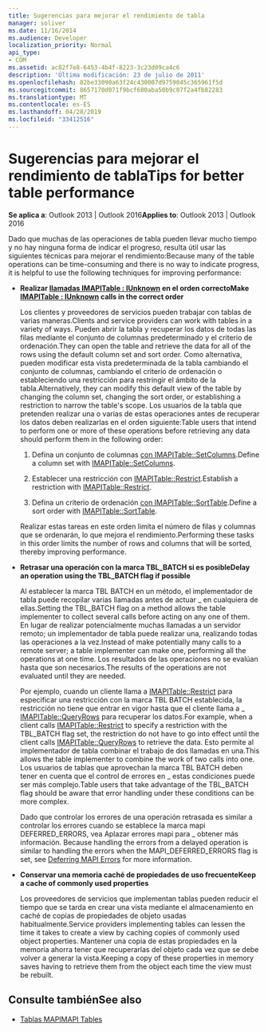 ```yaml
---
title: Sugerencias para mejorar el rendimiento de tabla
manager: soliver
ms.date: 11/16/2014
ms.audience: Developer
localization_priority: Normal
api_type:
- COM
ms.assetid: ac82f7e8-6453-4b4f-8223-3c23d09ca4c6
description: 'Última modificación: 23 de julio de 2011'
ms.openlocfilehash: 82be33090a63f24c430007d9759045c365961f5d
ms.sourcegitcommit: 8657170d071f9bcf680aba50b9c07f2a4fb82283
ms.translationtype: MT
ms.contentlocale: es-ES
ms.lasthandoff: 04/28/2019
ms.locfileid: "33412516"
---
```

# <a name="tips-for-better-table-performance"></a><span data-ttu-id="e2a74-103">Sugerencias para mejorar el rendimiento de tabla</span><span class="sxs-lookup"><span data-stu-id="e2a74-103">Tips for better table performance</span></span>
  
<span data-ttu-id="e2a74-104">**Se aplica a**: Outlook 2013 | Outlook 2016</span><span class="sxs-lookup"><span data-stu-id="e2a74-104">**Applies to**: Outlook 2013 | Outlook 2016</span></span> 
  
<span data-ttu-id="e2a74-105">Dado que muchas de las operaciones de tabla pueden llevar mucho tiempo y no hay ninguna forma de indicar el progreso, resulta útil usar las siguientes técnicas para mejorar el rendimiento:</span><span class="sxs-lookup"><span data-stu-id="e2a74-105">Because many of the table operations can be time-consuming and there is no way to indicate progress, it is helpful to use the following techniques for improving performance:</span></span>
  
- <span data-ttu-id="e2a74-106">**Realizar [llamadas IMAPITable : IUnknown](imapitableiunknown.md) en el orden correcto**</span><span class="sxs-lookup"><span data-stu-id="e2a74-106">**Make [IMAPITable : IUnknown](imapitableiunknown.md) calls in the correct order**</span></span>
    
   <span data-ttu-id="e2a74-107">Los clientes y proveedores de servicios pueden trabajar con tablas de varias maneras.</span><span class="sxs-lookup"><span data-stu-id="e2a74-107">Clients and service providers can work with tables in a variety of ways.</span></span> <span data-ttu-id="e2a74-108">Pueden abrir la tabla y recuperar los datos de todas las filas mediante el conjunto de columnas predeterminado y el criterio de ordenación.</span><span class="sxs-lookup"><span data-stu-id="e2a74-108">They can open the table and retrieve the data for all of the rows using the default column set and sort order.</span></span> <span data-ttu-id="e2a74-109">Como alternativa, pueden modificar esta vista predeterminada de la tabla cambiando el conjunto de columnas, cambiando el criterio de ordenación o estableciendo una restricción para restringir el ámbito de la tabla.</span><span class="sxs-lookup"><span data-stu-id="e2a74-109">Alternatively, they can modify this default view of the table by changing the column set, changing the sort order, or establishing a restriction to narrow the table's scope.</span></span> <span data-ttu-id="e2a74-110">Los usuarios de la tabla que pretenden realizar una o varias de estas operaciones antes de recuperar los datos deben realizarlas en el orden siguiente:</span><span class="sxs-lookup"><span data-stu-id="e2a74-110">Table users that intend to perform one or more of these operations before retrieving any data should perform them in the following order:</span></span>
    
    1. <span data-ttu-id="e2a74-111">Defina un conjunto de columnas [con IMAPITable::SetColumns](imapitable-setcolumns.md).</span><span class="sxs-lookup"><span data-stu-id="e2a74-111">Define a column set with [IMAPITable::SetColumns](imapitable-setcolumns.md).</span></span>
        
    2. <span data-ttu-id="e2a74-112">Establecer una restricción con [IMAPITable::Restrict](imapitable-restrict.md).</span><span class="sxs-lookup"><span data-stu-id="e2a74-112">Establish a restriction with [IMAPITable::Restrict](imapitable-restrict.md).</span></span>
        
    3. <span data-ttu-id="e2a74-113">Defina un criterio de ordenación [con IMAPITable::SortTable](imapitable-sorttable.md).</span><span class="sxs-lookup"><span data-stu-id="e2a74-113">Define a sort order with [IMAPITable::SortTable](imapitable-sorttable.md).</span></span>
    
    <span data-ttu-id="e2a74-114">Realizar estas tareas en este orden limita el número de filas y columnas que se ordenarán, lo que mejora el rendimiento.</span><span class="sxs-lookup"><span data-stu-id="e2a74-114">Performing these tasks in this order limits the number of rows and columns that will be sorted, thereby improving performance.</span></span>
    
- <span data-ttu-id="e2a74-115">**Retrasar una operación con la marca TBL_BATCH si es posible**</span><span class="sxs-lookup"><span data-stu-id="e2a74-115">**Delay an operation using the TBL_BATCH flag if possible**</span></span>
    
    <span data-ttu-id="e2a74-116">Al establecer la marca TBL BATCH en un método, el implementador de tabla puede recopilar varias llamadas antes de actuar \_ en cualquiera de ellas.</span><span class="sxs-lookup"><span data-stu-id="e2a74-116">Setting the TBL\_BATCH flag on a method allows the table implementer to collect several calls before acting on any one of them.</span></span> <span data-ttu-id="e2a74-117">En lugar de realizar potencialmente muchas llamadas a un servidor remoto; un implementador de tabla puede realizar una, realizando todas las operaciones a la vez.</span><span class="sxs-lookup"><span data-stu-id="e2a74-117">Instead of make potentially many calls to a remote server; a table implementer can make one, performing all the operations at one time.</span></span> <span data-ttu-id="e2a74-118">Los resultados de las operaciones no se evalúan hasta que son necesarios.</span><span class="sxs-lookup"><span data-stu-id="e2a74-118">The results of the operations are not evaluated until they are needed.</span></span> 
    
    <span data-ttu-id="e2a74-119">Por ejemplo, cuando un cliente llama a [IMAPITable::Restrict](imapitable-restrict.md) para especificar una restricción con la marca TBL BATCH establecida, la restricción no tiene que entrar en vigor hasta que el cliente llama a \_ [IMAPITable::QueryRows](imapitable-queryrows.md) para recuperar los datos.</span><span class="sxs-lookup"><span data-stu-id="e2a74-119">For example, when a client calls [IMAPITable::Restrict](imapitable-restrict.md) to specify a restriction with the TBL\_BATCH flag set, the restriction do not have to go into effect until the client calls [IMAPITable::QueryRows](imapitable-queryrows.md) to retrieve the data.</span></span> <span data-ttu-id="e2a74-120">Esto permite al implementador de tabla combinar el trabajo de dos llamadas en una.</span><span class="sxs-lookup"><span data-stu-id="e2a74-120">This allows the table implementer to combine the work of two calls into one.</span></span> <span data-ttu-id="e2a74-121">Los usuarios de tablas que aprovechan la marca TBL BATCH deben tener en cuenta que el control de errores en \_ estas condiciones puede ser más complejo.</span><span class="sxs-lookup"><span data-stu-id="e2a74-121">Table users that take advantage of the TBL\_BATCH flag should be aware that error handling under these conditions can be more complex.</span></span> 
    
    <span data-ttu-id="e2a74-122">Dado que controlar los errores de una operación retrasada es similar a controlar los errores cuando se establece la marca mapi DEFERRED_ERRORS, vea Aplazar errores mapi para \_ obtener más información. [](deferring-mapi-errors.md)</span><span class="sxs-lookup"><span data-stu-id="e2a74-122">Because handling the errors from a delayed operation is similar to handling the errors when the MAPI\_DEFERRED_ERRORS flag is set, see [Deferring MAPI Errors](deferring-mapi-errors.md) for more information.</span></span> 
    
- <span data-ttu-id="e2a74-123">**Conservar una memoria caché de propiedades de uso frecuente**</span><span class="sxs-lookup"><span data-stu-id="e2a74-123">**Keep a cache of commonly used properties**</span></span>
    
    <span data-ttu-id="e2a74-124">Los proveedores de servicios que implementan tablas pueden reducir el tiempo que se tarda en crear una vista mediante el almacenamiento en caché de copias de propiedades de objeto usadas habitualmente.</span><span class="sxs-lookup"><span data-stu-id="e2a74-124">Service providers implementing tables can lessen the time it takes to create a view by caching copies of commonly used object properties.</span></span> <span data-ttu-id="e2a74-125">Mantener una copia de estas propiedades en la memoria ahorra tener que recuperarlas del objeto cada vez que se debe volver a generar la vista.</span><span class="sxs-lookup"><span data-stu-id="e2a74-125">Keeping a copy of these properties in memory saves having to retrieve them from the object each time the view must be rebuilt.</span></span>
    
## <a name="see-also"></a><span data-ttu-id="e2a74-126">Consulte también</span><span class="sxs-lookup"><span data-stu-id="e2a74-126">See also</span></span>

- [<span data-ttu-id="e2a74-127">Tablas MAPI</span><span class="sxs-lookup"><span data-stu-id="e2a74-127">MAPI Tables</span></span>](mapi-tables.md)

